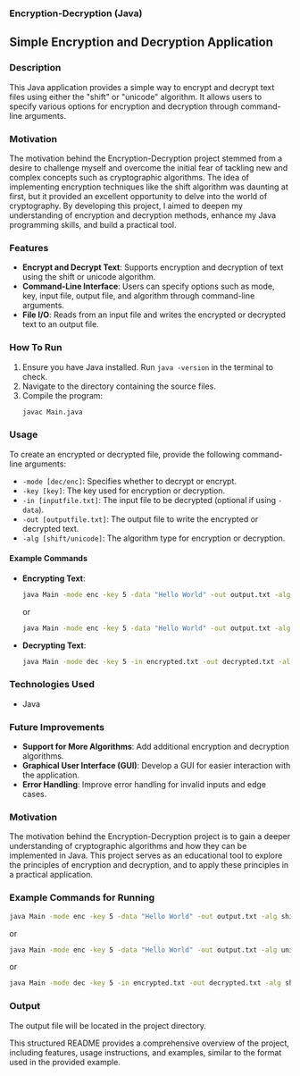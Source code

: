 ### Encryption-Decryption (Java)

## Simple Encryption and Decryption Application

### Description

This Java application provides a simple way to encrypt and decrypt text files using either the "shift" or "unicode" algorithm. It allows users to specify various options for encryption and decryption through command-line arguments.


### Motivation

The motivation behind the Encryption-Decryption project stemmed from a desire to challenge myself and overcome the initial fear of tackling new and complex concepts such as cryptographic algorithms. The idea of implementing encryption techniques like the shift algorithm was daunting at first, but it provided an excellent opportunity to delve into the world of cryptography. By developing this project, I aimed to deepen my understanding of encryption and decryption methods, enhance my Java programming skills, and build a practical tool.

### Features

- **Encrypt and Decrypt Text**: Supports encryption and decryption of text using the shift or unicode algorithm.
- **Command-Line Interface**: Users can specify options such as mode, key, input file, output file, and algorithm through command-line arguments.
- **File I/O**: Reads from an input file and writes the encrypted or decrypted text to an output file.

### How To Run

1. Ensure you have Java installed. Run `java -version` in the terminal to check.
2. Navigate to the directory containing the source files.
3. Compile the program:
   ```bash
   javac Main.java
   ```

### Usage

To create an encrypted or decrypted file, provide the following command-line arguments:

- `-mode [dec/enc]`: Specifies whether to decrypt or encrypt.
- `-key [key]`: The key used for encryption or decryption.
- `-in [inputfile.txt]`: The input file to be decrypted (optional if using `-data`).
- `-out [outputfile.txt]`: The output file to write the encrypted or decrypted text.
- `-alg [shift/unicode]`: The algorithm type for encryption or decryption.

#### Example Commands

- **Encrypting Text**:
  ```bash
  java Main -mode enc -key 5 -data "Hello World" -out output.txt -alg shift
  ```
  or
  ```bash
  java Main -mode enc -key 5 -data "Hello World" -out output.txt -alg unicode
  ```

- **Decrypting Text**:
  ```bash
  java Main -mode dec -key 5 -in encrypted.txt -out decrypted.txt -alg shift
  ```

### Technologies Used

- Java

### Future Improvements

- **Support for More Algorithms**: Add additional encryption and decryption algorithms.
- **Graphical User Interface (GUI)**: Develop a GUI for easier interaction with the application.
- **Error Handling**: Improve error handling for invalid inputs and edge cases.

### Motivation

The motivation behind the Encryption-Decryption project is to gain a deeper understanding of cryptographic algorithms and how they can be implemented in Java. This project serves as an educational tool to explore the principles of encryption and decryption, and to apply these principles in a practical application.

### Example Commands for Running

```bash
java Main -mode enc -key 5 -data "Hello World" -out output.txt -alg shift
```
or
```bash
java Main -mode enc -key 5 -data "Hello World" -out output.txt -alg unicode
```
or
```bash
java Main -mode dec -key 5 -in encrypted.txt -out decrypted.txt -alg shift
```

### Output

The output file will be located in the project directory.

This structured README provides a comprehensive overview of the project, including features, usage instructions, and examples, similar to the format used in the provided example.
